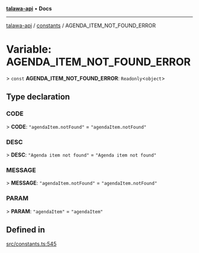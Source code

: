 [**talawa-api**](../../README.md) • **Docs**

***

[talawa-api](../../modules.md) / [constants](../README.md) / AGENDA\_ITEM\_NOT\_FOUND\_ERROR

# Variable: AGENDA\_ITEM\_NOT\_FOUND\_ERROR

\> `const` **AGENDA\_ITEM\_NOT\_FOUND\_ERROR**: `Readonly`\<`object`\>

## Type declaration

### CODE

\> **CODE**: `"agendaItem.notFound"` = `"agendaItem.notFound"`

### DESC

\> **DESC**: `"Agenda item not found"` = `"Agenda item not found"`

### MESSAGE

\> **MESSAGE**: `"agendaItem.notFound"` = `"agendaItem.notFound"`

### PARAM

\> **PARAM**: `"agendaItem"` = `"agendaItem"`

## Defined in

[src/constants.ts:545](https://github.com/PalisadoesFoundation/talawa-api/blob/f9e8275b1ddff2d3edcec79ee3b37c07998f6cc3/src/constants.ts#L545)

